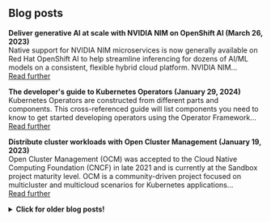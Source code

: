 ## Blog posts

**Deliver generative AI at scale with NVIDIA NIM on OpenShift AI (March 26, 2023)**
<br/>
Native support for NVIDIA NIM microservices is now generally available on Red Hat OpenShift AI to help streamline inferencing for dozens of AI/ML models on a consistent, flexible hybrid cloud platform. NVIDIA NIM...
<br/>
[Read further][nim-openshiftai]

**The developer's guide to Kubernetes Operators (January 29, 2024)**
<br/>
Kubernetes Operators are constructed from different parts and components. This cross-referenced guide will list components you need to know to get started developing operators using the Operator Framework...
<br/>
[Read further][dev-operators]

**Distribute cluster workloads with Open Cluster Management (January 19, 2023)**
<br/>
Open Cluster Management (OCM) was accepted to the Cloud Native Computing Foundation (CNCF) in late 2021 and is currently at the Sandbox project maturity level. OCM is a community-driven project focused on multicluster and multicloud scenarios for Kubernetes applications...
<br/>
[Read further][workloads-ocm]

<details>
<summary><strong>Click for older blog posts!</strong></summary>
<br/>

**Prevent overload with remote kind clusters (January 16, 2023)**
<br/>
Kubernetes can require a lot of resources, which can overload a developer's laptop. This article shows you how to use a set of tools—including kind, kubeconfig, and Podman or Docker—to spread your files around remote systems in support of your local development work....
<br/>
[Read further][kind-multi]

**Protect secrets in Git with the clean/smudge filter (February 2, 2022)**
<br/>
When working on public Git repositories, you need to pay close attention so that you don't accidentally push secret information such as tokens, private server addresses, personal email addresses, and the like. One of the tools that can help you is Git's clean/smudge filter....
<br/>
[Read further][git-secrets]

**Testing Java with JUnit Pioneer (May 24, 2021)**
<br/>
Browsing a project's test cases is a common approach to better understanding the codebase. Making our tests readable has a tremendous impact on this approach's feasibility. For that, JUnit Pioneer is a mandatory tool in your toolset...
<br/>
[Read further][junit-pioneer]

**Property-Based Matrix Testing in Java (April 13, 2021)**
<br/>
I've used a common approach for property-based matrix testing in Java. Using JUnit's ParameterizedTest and a MethodSource annotations to point to a method as an argument supplier that spits out a stream representing a matrix...
<br/>
[Read further][property-testing]


**Migrating to Java Platform Module System (January 12, 2021)**
<br/>
This tutorial presents a complex scenario of migrating a non-modular project to JPMS. Inspired by a scenario I previously faced where one of my transitive dependencies was inaccessible (and not required)...
<br/>
[Read further][jpms-migration]

**Dependency Injection in Java is easy Part 3: Spring Context (August 14, 2020)**
<br/>
This post is part of a multiple-part tutorial. As the heading suggests, this part will focus on Dependency Injection using Spring Context...
<br/>
[Read further][java-di-3]

**Dependency Injection in Java is easy Part 2: Google Guice (August 9, 2020)**
<br/>
This post is part of a multiple-part tutorial. As the heading suggests, this part will focus on Dependency Injection using Google Guice...
<br/>
[Read further][java-di-2]

**Dependency Injection in Java is easy Part 1: A Design Pattern (August 8, 2020)**
<br/>
This is part of a multiple-part tutorial. This first part will explain the concept of Dependency Injection, a design pattern used for achieving Inversion of Control by writing loosely coupled code...
<br/>
[Read further][java-di-1]

**Combining Groovy and Java (August 6, 2020)**
<br/>
Combining Groovy scripts in our Java-based code is easy with Maven...
<br/>
[Read further][groovy-java]

**Alexa Skills Testing with Java (February 21, 2021)**
<br/>
This tutorial will help you write automated test cases for Alexa skills written in Java. Using real-life JSON requests and verifying multi-turn interactions without deploying or hosting the skill...
<br/>
[Read further][alexa-skill-testing]

**My Ultimate Development Container Image (August 14, 2020)**
<br/>
Using VSCode's Remote Development Feature, we can remotely develop on another station using SSH or WSL. But my favorite feature is using Containers. We can potentially create isolated development...
Using VSCode's Remote Development Feature, we can remotely develop on another station using SSH or WSL. But my favorite feature is using Containers. We can potentially create isolated development...
<br/>
[Read further][dev-dockerfile]

**Experimenting with RobotFramework and Selenium (August 6, 2020)**
<br/>
This is an example C# WebApp tested using Selenium browser automation with Nunit testing framework for unit tests and Robot Framework automation framework for acceptance tests...
<br/>
[Read further][rf-selenium]

</details>

[alexa-skill-testing]: https://dev.to/tomerfi/alexa-skills-testing-4pfd
[dev-dockerfile]: https://dev.to/tomerfi/my-ultimate-development-dockerfile-4hg1
[dev-operators]: https://developers.redhat.com/articles/2024/01/29/developers-guide-kubernetes-operators
[git-secrets]: https://developers.redhat.com/articles/2022/02/02/protect-secrets-git-cleansmudge-filter
[groovy-java]: https://dev.to/tomerfi/groovying-with-java-59hp
[java-di-1]: https://dev.to/tomerfi/dependency-injection-in-java-is-easy-part-1-a-mear-design-pattern-2l8
[java-di-2]: https://dev.to/tomerfi/dependency-injection-in-java-is-easy-part-2-leveraging-with-google-guice-6i4
[java-di-3]: https://dev.to/tomerfi/dependency-injection-in-java-is-easy-part-3-leveraging-with-spring-context-gcc
[jpms-migration]: https://dev.to/tomerfi/jpms-migration-playground-a94
[junit-pioneer]: https://dev.to/tomerfi/junit-pioneer-frontiers-pushed-3jh7
[kind-multi]: https://developers.redhat.com/articles/2023/01/16/how-prevent-computer-overload-remote-kind-clusters
[nim-openshiftai]: https://developers.redhat.com/articles/2025/03/26/generative-ai-nvidia-nim-openshift-ai
[property-testing]: https://dev.to/tomerfi/property-based-matrix-testing-in-java-47p4
[rf-selenium]: https://dev.to/tomerfi/experimenting-with-robotframework-and-selenium-4jgc
[workloads-ocm]: https://developers.redhat.com/articles/2023/01/19/how-distribute-workloads-using-open-cluster-management
